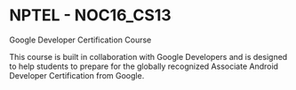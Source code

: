 # NPTEL - NOC16_CS13
Google Developer Certification Course

This course is built in collaboration with Google Developers and is designed to help students to prepare for the globally recognized Associate Android Developer Certification from Google. 
